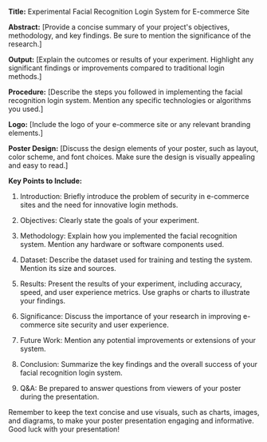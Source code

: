 **Title:**
Experimental Facial Recognition Login System for E-commerce Site

**Abstract:**
[Provide a concise summary of your project's objectives, methodology, and key findings. Be sure to mention the significance of the research.]

**Output:**
[Explain the outcomes or results of your experiment. Highlight any significant findings or improvements compared to traditional login methods.]

**Procedure:**
[Describe the steps you followed in implementing the facial recognition login system. Mention any specific technologies or algorithms you used.]

**Logo:**
[Include the logo of your e-commerce site or any relevant branding elements.]

**Poster Design:**
[Discuss the design elements of your poster, such as layout, color scheme, and font choices. Make sure the design is visually appealing and easy to read.]

**Key Points to Include:**
1. Introduction: Briefly introduce the problem of security in e-commerce sites and the need for innovative login methods.

2. Objectives: Clearly state the goals of your experiment.

3. Methodology: Explain how you implemented the facial recognition system. Mention any hardware or software components used.

4. Dataset: Describe the dataset used for training and testing the system. Mention its size and sources.

5. Results: Present the results of your experiment, including accuracy, speed, and user experience metrics. Use graphs or charts to illustrate your findings.

6. Significance: Discuss the importance of your research in improving e-commerce site security and user experience.

7. Future Work: Mention any potential improvements or extensions of your system.

8. Conclusion: Summarize the key findings and the overall success of your facial recognition login system.

9. Q&A: Be prepared to answer questions from viewers of your poster during the presentation.

Remember to keep the text concise and use visuals, such as charts, images, and diagrams, to make your poster presentation engaging and informative. Good luck with your presentation!
